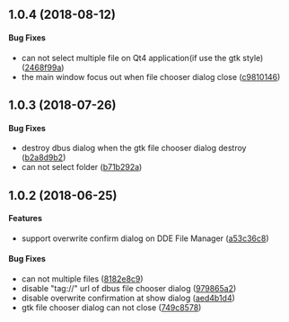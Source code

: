 <a name="1.0.4"></a>
## 1.0.4 (2018-08-12)


#### Bug Fixes

*   can not select multiple file on Qt4 application(if use the gtk style) ([2468f99a](https://github.com/linuxdeepin/dde-file-dialog-gtk/tree/gtk2/commit/2468f99a3d6a5855d1b411e16de80e7a7a2286d0))
*   the main window focus out when file chooser dialog close ([c9810146](https://github.com/linuxdeepin/dde-file-dialog-gtk/tree/gtk2/commit/c98101466926bab48ea35372f3f17ac8a40344e6))



<a name="1.0.3"></a>
## 1.0.3 (2018-07-26)


#### Bug Fixes

*   destroy dbus dialog when the gtk file chooser dialog destroy ([b2a8d9b2](https://github.com/linuxdeepin/dde-file-dialog-gtk/tree/gtk2/commit/b2a8d9b2933bd4f046fd2ce6d6e1ceddc2c985c1))
*   can not select folder ([b71b292a](https://github.com/linuxdeepin/dde-file-dialog-gtk/tree/gtk2/commit/b71b292ac00f96cc2452673e10e8952fa6bee043))



<a name="1.0.2"></a>
## 1.0.2 (2018-06-25)


#### Features

*   support overwrite confirm dialog on DDE File Manager ([a53c36c8](https://github.com/linuxdeepin/dde-file-dialog-gtk/tree/gtk2/commit/a53c36c8ca49678e8e2bb7ea4d212a586c86090f))

#### Bug Fixes

*   can not multiple files ([8182e8c9](https://github.com/linuxdeepin/dde-file-dialog-gtk/tree/gtk2/commit/8182e8c9c7afff9d39fbe2549df011579db47225))
*   disable "tag://" url of dbus file chooser dialog ([979865a2](https://github.com/linuxdeepin/dde-file-dialog-gtk/tree/gtk2/commit/979865a2e33dc31afb19c39cd39f6a3f0df3373f))
*   disable overwrite confirmation at show dialog ([aed4b1d4](https://github.com/linuxdeepin/dde-file-dialog-gtk/tree/gtk2/commit/aed4b1d43a6199020634b5c2a3a241107af74563))
*   gtk file chooser dialog can not close ([749c8578](https://github.com/linuxdeepin/dde-file-dialog-gtk/tree/gtk2/commit/749c857816e318e58a6a3f9e66aa9d2d366f0d48))




